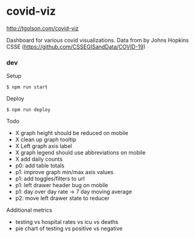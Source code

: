 # covid-viz

http://tgolson.com/covid-viz

Dashboard for various covid visualizations. Data from by Johns Hopkins CSSE (https://github.com/CSSEGISandData/COVID-19)

### dev

Setup
```
$ npm run start
```

Deploy
```
$ npm run deploy
```

Todo
* X graph height should be reduced on mobile
* X clean up graph tooltip
* X Left graph axis label
* X graph legend should use abbreviations on mobile
* X add daily counts
* p0: add table totals
* p1: improve graph min/max axis values
* p1: add toggles/filters to url
* p1: left drawer header bug on mobile
* p1: day over day rate -> 7 day moving average
* p2: move left drawer state to reducer

Additional metrics
* testing vs hospital rates vs icu vs deaths
* pie chart of testing vs positive vs negative
